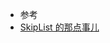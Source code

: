 ﻿
- 参考
 - [SkipList 的那点事儿](https://mp.weixin.qq.com/s?__biz=MjM5NzMyMjAwMA==&mid=2651487544&idx=1&sn=e26e6ed4f06aae4d3595ca93322becc4&chksm=bd2511478a529851900ec9c878e962cddddaa6708c69ec6a6f95f2923ca5538344265902f515#rd)